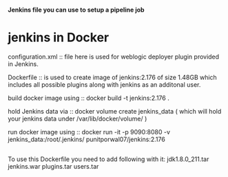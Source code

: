 #### Jenkins file you can use to setup a pipeline job

# jenkins in Docker

configuration.xml ::        file here is used for weblogic deployer plugin provided in Jenkins.

Dockerfile ::               is used to create image of jenkins:2.176 of size  1.48GB which includes all possible plugins along with                                   jenkins as an additonal user.

build docker image using :: docker build -t jenkins:2.176 .

hold Jenkins data via ::    docker volume create jenkins_data ( which will hold your jenkins data under /var/lib/docker/volume/ )

run docker image using ::   docker run -it -p 9090:8080 -v jenkins_data:/root/.jenkins/ punitporwal07/jenkins:2.176

##
To use this Dockerfile you need to add following with it:
jdk1.8.0_211.tar
jenkins.war
plugins.tar
users.tar
